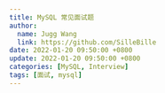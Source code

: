 ```yaml
---
title: MySQL 常见面试题
author:
  name: Jugg Wang
  link: https://github.com/SilleBille
date: 2022-01-20 09:50:00 +0800
update: 2022-01-20 09:50:00 +0800
categories: [MySQL, Interview]
tags: [面试, mysql]
---
```


